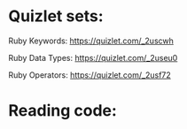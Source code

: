 Quizlet sets:
============

Ruby Keywords: <https://quizlet.com/_2uscwh>

Ruby Data Types: <https://quizlet.com/_2useu0>

Ruby Operators: <https://quizlet.com/_2usf72>

Reading code:
============
